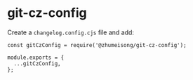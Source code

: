 # git-cz-config

Create a `changelog.config.cjs` file and add:

```
const gitCzConfig = require('@zhumeisong/git-cz-config');

module.exports = {
  ...gitCzConfig,
};

```
